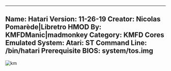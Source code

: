 -----------------------
Name: Hatari
Version: 11-26-19
Creator: Nicolas Pomarède|Libretro
HMOD By: KMFDManic|madmonkey
Category: KMFD Cores
Emulated System: Atari: ST
Command Line: /bin/hatari
Prerequisite BIOS: system/tos.img
-----------------------
![km](https://i.imgur.com/T6BDqfk.png)
